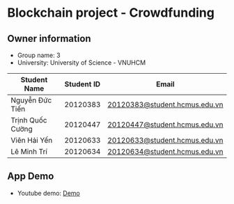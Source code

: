 # Blockchain project - Crowdfunding 

## Owner information

-   Group name: 3
-   University: University of Science - VNUHCM

| Student Name     | Student ID | Email                         |
| ---------------- | ---------- | ----------------------------- |
| Nguyễn Đức Tiến  | 20120383   | 20120383@student.hcmus.edu.vn |
| Trịnh Quốc Cường | 20120447   | 20120447@student.hcmus.edu.vn |
| Viên Hải Yến     | 20120633   | 20120633@student.hcmus.edu.vn |
| Lê Minh Trí      | 20120634   | 20120634@student.hcmus.edu.vn |

## App Demo

- Youtube demo: [Demo](https://youtu.be/utnaMacWUPg)
